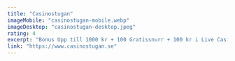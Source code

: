 ```yaml
---
title: "Casinostugan"
imageMobile: "casinostugan-mobile.webp"
imageDesktop: "casinostugan-desktop.jpeg"
rating: 4
excerpt: "Bonus Upp till 1000 kr + 100 Gratissnurr + 100 kr i Live Casino"
link: "https://www.casinostugan.se"
---
```

